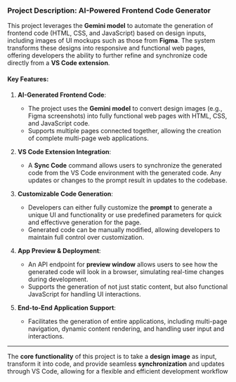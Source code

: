 ### Project Description: AI-Powered Frontend Code Generator

This project leverages the **Gemini model** to automate the generation of frontend code (HTML, CSS, and JavaScript) based on design inputs, including images of UI mockups such as those from **Figma**. The system transforms these designs into responsive and functional web pages, offering developers the ability to further refine and synchronize code directly from a **VS Code extension**.

#### Key Features:

1. **AI-Generated Frontend Code**:

   - The project uses the **Gemini model** to convert design images (e.g., Figma screenshots) into fully functional web pages with HTML, CSS, and JavaScript code.
   - Supports multiple pages connected together, allowing the creation of complete multi-page web applications.

2. **VS Code Extension Integration**:

   - A **Sync Code** command allows users to synchronize the generated code from the VS Code environment with the generated code. Any updates or changes to the prompt result in updates to the codebase.

3. **Customizable Code Generation**:

   - Developers can either fully customize the **prompt** to generate a unique UI and functionality or use predefined parameters for quick and effectivve generation for the page.
   - Generated code can be manually modified, allowing developers to maintain full control over customization.

4. **App Preview & Deployment**:

   - An API endpoint for **preview window** allows users to see how the generated code will look in a browser, simulating real-time changes during development.
   - Supports the generation of not just static content, but also functional JavaScript for handling UI interactions.

5. **End-to-End Application Support**:
   - Facilitates the generation of entire applications, including multi-page navigation, dynamic content rendering, and handling user input and interactions.

---

The **core functionality** of this project is to take a **design image** as input, transform it into code, and provide seamless **synchronization** and updates through VS Code, allowing for a flexible and efficient development workflow
